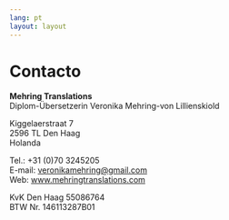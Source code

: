 ```yaml
---
lang: pt
layout: layout
---
```


# Contacto

**Mehring Translations**<br />
Diplom-&Uuml;bersetzerin Veronika Mehring-von Lillienskiold

Kiggelaerstraat 7<br />
2596 TL Den Haag<br />
Holanda

Tel.: +31 (0)70 3245205<br />
E-mail: <a href="mailto:veronikamehring@gmail.com">veronikamehring@gmail.com</a><br />
Web: <a href="http://www.mehringtranslations.com/" target="_blank">www.mehringtranslations.com</a>

KvK Den Haag 55086764<br />
BTW Nr. 146113287B01
